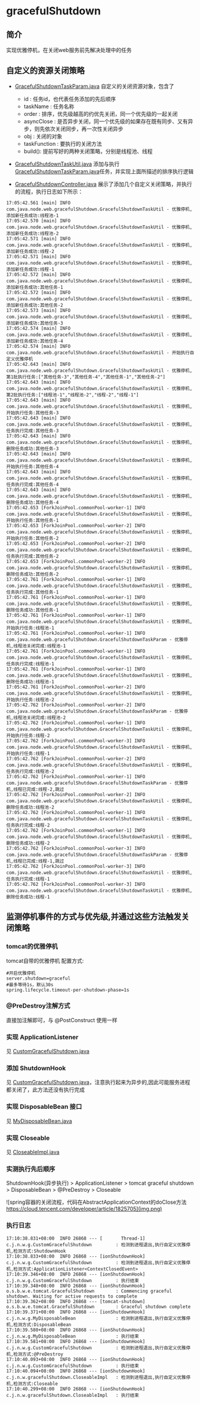 gracefulShutdown
==========

## 简介

实现优雅停机，在关闭web服务前先解决处理中的任务

## 自定义的资源关闭策略

- [GracefulShutdownTaskParam.java](GracefulShutdownTaskParam.java) 自定义的关闭资源对象，包含了
    - id : 任务id，也代表任务添加的先后顺序
    - taskName : 任务名称
    - order : 排序，优先级越高的约优先关闭，同一个优先级的一起关闭
    - asyncClose : 是否异步关闭，同一个优先级的如果存在既有同步、又有异步，则先依次关闭同步，再一次性关闭异步
    - obj : 关闭的对象
    - taskFunction : 要执行的关闭方法
    - build(): 提前写好的两种关闭策略，分别是线程池、线程

- [GracefulShutdownTaskUtil.java](GracefulShutdownTaskUtil.java)
  添加与执行[GracefulShutdownTaskParam.java](GracefulShutdownTaskParam.java)任务，并实现上面所描述的排序执行逻辑

- [GracefulShutdownController.java](GracefulShutdownController.java)
  展示了添加几个自定义关闭策略，并执行的流程，执行日志如下所示：

```
17:05:42.561 [main] INFO com.java.node.web.gracefulShutdown.GracefulShutdownTaskUtil - 优雅停机,添加新任务成功:线程池-1
17:05:42.570 [main] INFO com.java.node.web.gracefulShutdown.GracefulShutdownTaskUtil - 优雅停机,添加新任务成功:线程池-2
17:05:42.571 [main] INFO com.java.node.web.gracefulShutdown.GracefulShutdownTaskUtil - 优雅停机,添加新任务成功:线程-2
17:05:42.571 [main] INFO com.java.node.web.gracefulShutdown.GracefulShutdownTaskUtil - 优雅停机,添加新任务成功:线程-1
17:05:42.572 [main] INFO com.java.node.web.gracefulShutdown.GracefulShutdownTaskUtil - 优雅停机,添加新任务成功:其他任务-1
17:05:42.572 [main] INFO com.java.node.web.gracefulShutdown.GracefulShutdownTaskUtil - 优雅停机,添加新任务成功:其他任务-2
17:05:42.573 [main] INFO com.java.node.web.gracefulShutdown.GracefulShutdownTaskUtil - 优雅停机,添加新任务成功:其他任务-3
17:05:42.574 [main] INFO com.java.node.web.gracefulShutdown.GracefulShutdownTaskUtil - 优雅停机,添加新任务成功:其他任务-4
17:05:42.574 [main] INFO com.java.node.web.gracefulShutdown.GracefulShutdownTaskUtil - 开始执行自定义优雅停机
17:05:42.643 [main] INFO com.java.node.web.gracefulShutdown.GracefulShutdownTaskUtil - 优雅停机,第1批执行任务:["其他任务-3","其他任务-4","其他任务-1","其他任务-2"]
17:05:42.643 [main] INFO com.java.node.web.gracefulShutdown.GracefulShutdownTaskUtil - 优雅停机,第2批执行任务:["线程池-1","线程池-2","线程-2","线程-1"]
17:05:42.643 [main] INFO com.java.node.web.gracefulShutdown.GracefulShutdownTaskUtil - 优雅停机,开始执行任务:其他任务-3
17:05:42.643 [main] INFO com.java.node.web.gracefulShutdown.GracefulShutdownTaskUtil - 优雅停机,任务执行完成:其他任务-3
17:05:42.643 [main] INFO com.java.node.web.gracefulShutdown.GracefulShutdownTaskUtil - 优雅停机,删除任务成功:其他任务-3
17:05:42.643 [main] INFO com.java.node.web.gracefulShutdown.GracefulShutdownTaskUtil - 优雅停机,开始执行任务:其他任务-4
17:05:42.643 [main] INFO com.java.node.web.gracefulShutdown.GracefulShutdownTaskUtil - 优雅停机,任务执行完成:其他任务-4
17:05:42.643 [main] INFO com.java.node.web.gracefulShutdown.GracefulShutdownTaskUtil - 优雅停机,删除任务成功:其他任务-4
17:05:42.653 [ForkJoinPool.commonPool-worker-1] INFO com.java.node.web.gracefulShutdown.GracefulShutdownTaskUtil - 优雅停机,开始执行任务:其他任务-1
17:05:42.653 [ForkJoinPool.commonPool-worker-2] INFO com.java.node.web.gracefulShutdown.GracefulShutdownTaskUtil - 优雅停机,开始执行任务:其他任务-2
17:05:42.653 [ForkJoinPool.commonPool-worker-2] INFO com.java.node.web.gracefulShutdown.GracefulShutdownTaskUtil - 优雅停机,任务执行完成:其他任务-2
17:05:42.653 [ForkJoinPool.commonPool-worker-2] INFO com.java.node.web.gracefulShutdown.GracefulShutdownTaskUtil - 优雅停机,删除任务成功:其他任务-2
17:05:42.761 [ForkJoinPool.commonPool-worker-1] INFO com.java.node.web.gracefulShutdown.GracefulShutdownTaskUtil - 优雅停机,任务执行完成:其他任务-1
17:05:42.761 [ForkJoinPool.commonPool-worker-1] INFO com.java.node.web.gracefulShutdown.GracefulShutdownTaskUtil - 优雅停机,删除任务成功:其他任务-1
17:05:42.761 [ForkJoinPool.commonPool-worker-1] INFO com.java.node.web.gracefulShutdown.GracefulShutdownTaskUtil - 优雅停机,开始执行任务:线程池-1
17:05:42.761 [ForkJoinPool.commonPool-worker-1] INFO com.java.node.web.gracefulShutdown.GracefulShutdownTaskParam - 优雅停机,线程池关闭完成:线程池-1
17:05:42.761 [ForkJoinPool.commonPool-worker-1] INFO com.java.node.web.gracefulShutdown.GracefulShutdownTaskUtil - 优雅停机,任务执行完成:线程池-1
17:05:42.761 [ForkJoinPool.commonPool-worker-1] INFO com.java.node.web.gracefulShutdown.GracefulShutdownTaskUtil - 优雅停机,删除任务成功:线程池-1
17:05:42.761 [ForkJoinPool.commonPool-worker-2] INFO com.java.node.web.gracefulShutdown.GracefulShutdownTaskUtil - 优雅停机,开始执行任务:线程池-2
17:05:42.762 [ForkJoinPool.commonPool-worker-2] INFO com.java.node.web.gracefulShutdown.GracefulShutdownTaskParam - 优雅停机,线程池关闭完成:线程池-2
17:05:42.762 [ForkJoinPool.commonPool-worker-1] INFO com.java.node.web.gracefulShutdown.GracefulShutdownTaskUtil - 优雅停机,开始执行任务:线程-2
17:05:42.762 [ForkJoinPool.commonPool-worker-3] INFO com.java.node.web.gracefulShutdown.GracefulShutdownTaskUtil - 优雅停机,开始执行任务:线程-1
17:05:42.762 [ForkJoinPool.commonPool-worker-2] INFO com.java.node.web.gracefulShutdown.GracefulShutdownTaskUtil - 优雅停机,任务执行完成:线程池-2
17:05:42.762 [ForkJoinPool.commonPool-worker-1] INFO com.java.node.web.gracefulShutdown.GracefulShutdownTaskParam - 优雅停机,线程已完成:线程-2,跳过
17:05:42.762 [ForkJoinPool.commonPool-worker-2] INFO com.java.node.web.gracefulShutdown.GracefulShutdownTaskUtil - 优雅停机,删除任务成功:线程池-2
17:05:42.762 [ForkJoinPool.commonPool-worker-1] INFO com.java.node.web.gracefulShutdown.GracefulShutdownTaskUtil - 优雅停机,任务执行完成:线程-2
17:05:42.762 [ForkJoinPool.commonPool-worker-1] INFO com.java.node.web.gracefulShutdown.GracefulShutdownTaskUtil - 优雅停机,删除任务成功:线程-2
17:05:42.762 [ForkJoinPool.commonPool-worker-3] INFO com.java.node.web.gracefulShutdown.GracefulShutdownTaskParam - 优雅停机,线程已完成:线程-1,跳过
17:05:42.762 [ForkJoinPool.commonPool-worker-3] INFO com.java.node.web.gracefulShutdown.GracefulShutdownTaskUtil - 优雅停机,任务执行完成:线程-1
17:05:42.762 [ForkJoinPool.commonPool-worker-3] INFO com.java.node.web.gracefulShutdown.GracefulShutdownTaskUtil - 优雅停机,删除任务成功:线程-1

```

###  

## 监测停机事件的方式与优先级,并通过这些方法触发关闭策略

### tomcat的优雅停机

tomcat自带的优雅停机
配置方式:

```properties
#开启优雅停机
server.shutdown=graceful
#最多等待1s，默认30s
spring.lifecycle.timeout-per-shutdown-phase=1s
```

### @PreDestroy注解方式

直接加注解即可，与 @PostConstruct 使用一样

### 实现 ApplicationListener

见 [CustomGracefulShutdown.java](CustomGracefulShutdown.java)

### 添加 ShutdownHook

见 [CustomGracefulShutdown.java](CustomGracefulShutdown.java)，注意执行起来为异步的,因此可能服务进程都关闭了，此方法还没有执行完成

### 实现 DisposableBean 接口

见 [MyDisposableBean.java](MyDisposableBean.java)

### 实现 Closeable

见 [CloseableImpl.java](CloseableImpl.java)

### 实测执行先后顺序

ShutdownHook(异步执行) > ApplicationListener > tomcat graceful shutdown > DisposableBean > @PreDestroy > Closeable

![spring容器的关闭流程，代码在AbstractApplicationContext的doClose方法 https://cloud.tencent.com/developer/article/1825705](img.png)

### 执行日志

```
17:10:38.831+08:00  INFO 26868 --- [       Thread-1] c.j.n.w.g.CustomGracefulShutdown         : 检测到进程退出,执行自定义优雅停机,检测方式:ShutdownHook
17:10:38.833+08:00  INFO 26868 --- [ionShutdownHook] c.j.n.w.g.CustomGracefulShutdown         : 检测到进程退出,执行自定义优雅停机,检测方式:ApplicationListener<ContextClosedEvent>
17:10:39.346+08:00  INFO 26868 --- [ionShutdownHook] c.j.n.w.g.CustomGracefulShutdown         : 执行结束
17:10:39.348+08:00  INFO 26868 --- [ionShutdownHook] o.s.b.w.e.tomcat.GracefulShutdown        : Commencing graceful shutdown. Waiting for active requests to complete
17:10:39.362+08:00  INFO 26868 --- [tomcat-shutdown] o.s.b.w.e.tomcat.GracefulShutdown        : Graceful shutdown complete
17:10:39.371+08:00  INFO 26868 --- [ionShutdownHook] c.j.n.w.g.MyDisposableBean               : 检测到进程退出,执行自定义优雅停机,检测方式:DisposableBean
17:10:39.580+08:00  INFO 26868 --- [ionShutdownHook] c.j.n.w.g.MyDisposableBean               : 执行结束
17:10:39.581+08:00  INFO 26868 --- [ionShutdownHook] c.j.n.w.g.CustomGracefulShutdown         : 检测到进程退出,执行自定义优雅停机,检测方式:@PreDestroy
17:10:40.093+08:00  INFO 26868 --- [ionShutdownHook] c.j.n.w.g.CustomGracefulShutdown         : 执行结束
17:10:40.094+08:00  INFO 26868 --- [ionShutdownHook] c.j.n.w.gracefulShutdown.CloseableImpl   : 检测到进程退出,执行自定义优雅停机,检测方式:Closeable
17:10:40.299+08:00  INFO 26868 --- [ionShutdownHook] c.j.n.w.gracefulShutdown.CloseableImpl   : 执行结束
```